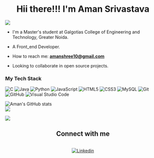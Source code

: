 <h1 align ="center">Hii there!!! I'm Aman Srivastava </h1>



<img src="https://komarev.com/ghpvc/?username=amanshree10&style=plastic"/>
<!--


Here's something about me:

<!--**- 🔭 I’m currently working on ...-->
- I'm a Master's student at Galgotias College of Engineering and Technology, Greater Noida.
- A Front_end Developer.

- How to reach me: **amanshree10@gmail.com**
- Looking to collaborate in open source projects.
<!-- 💬 Ask me about -->

### My Tech Stack

![C](https://img.shields.io/badge/c-%2300599C.svg?style=for-the-badge&logo=c&logoColor=white)
![Java](https://img.shields.io/badge/java-%23ED8B00.svg?style=for-the-badge&logo=openjdk&logoColor=white)
![Python](https://img.shields.io/badge/python-3670A0?style=for-the-badge&logo=python&logoColor=ffdd54)
![JavaScript](https://img.shields.io/badge/javascript-%23323330.svg?style=for-the-badge&logo=javascript&logoColor=%23F7DF1E)
![HTML5](https://img.shields.io/badge/html5-%23E34F26.svg?style=for-the-badge&logo=html5&logoColor=white)
![CSS3](https://img.shields.io/badge/css3-%231572B6.svg?style=for-the-badge&logo=css3&logoColor=white)
![MySQL](https://img.shields.io/badge/mysql-%2300f.svg?style=for-the-badge&logo=mysql&logoColor=white)
![Git](https://img.shields.io/badge/git-%23F05033.svg?style=for-the-badge&logo=git&logoColor=white)
![GitHub](https://img.shields.io/badge/github-%23121011.svg?style=for-the-badge&logo=github&logoColor=white)
![Visual Studio Code](https://img.shields.io/badge/Visual%20Studio%20Code-0078d7.svg?style=for-the-badge&logo=visual-studio-code&logoColor=white)


![Aman's GitHub stats](https://github-readme-stats.vercel.app/api?username=amanshree10&show_icons=true&theme=FFFFFF)</br>
![](https://github-readme-streak-stats.herokuapp.com/?user=amanshree10&theme=swift&hide_border=false&bg_color=FFFFFF)<br/>

![](https://github-readme-stats.vercel.app/api/top-langs/?username=amanshree10&theme=swift&hide_border=false&include_all_commits=true&count_private=false&layout=compact&bg_color=FFFFFF)


<h2 align="center" >Connect with me</h2>
<div align="center">
 
</a>
</br>


<a href="https://www.linkedin.com/in/amanxsrivastava/" target="_blank">
<img src=https://img.shields.io/badge/linkedin-%231E77B5.svg?&style=for-the-badge&logo=linkedin&logoColor=white alt=Linkedin style="margin-bottom: 5px;" />
</a>
</br>
</div>

<!-- 😄 Pronouns: ...--->
